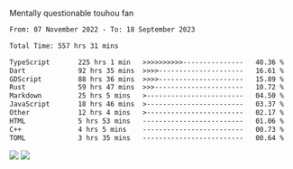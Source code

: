 Mentally questionable touhou fan



<!--START_SECTION:waka-->

```txt
From: 07 November 2022 - To: 18 September 2023

Total Time: 557 hrs 31 mins

TypeScript       225 hrs 1 min   >>>>>>>>>>---------------   40.36 %
Dart             92 hrs 35 mins  >>>>---------------------   16.61 %
GDScript         88 hrs 36 mins  >>>>---------------------   15.89 %
Rust             59 hrs 47 mins  >>>----------------------   10.72 %
Markdown         25 hrs 5 mins   >------------------------   04.50 %
JavaScript       18 hrs 46 mins  >------------------------   03.37 %
Other            12 hrs 4 mins   >------------------------   02.17 %
HTML             5 hrs 53 mins   -------------------------   01.06 %
C++              4 hrs 5 mins    -------------------------   00.73 %
TOML             3 hrs 35 mins   -------------------------   00.64 %
```

<!--END_SECTION:waka-->

![](https://posei.me/horse_going_hard.gif)
![](https://posei.me/horse_going_hard.gif)

